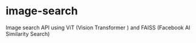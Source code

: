 # image-search

Image search API using ViT (Vision Transformer ) and FAISS (Facebook AI Similarity Search)